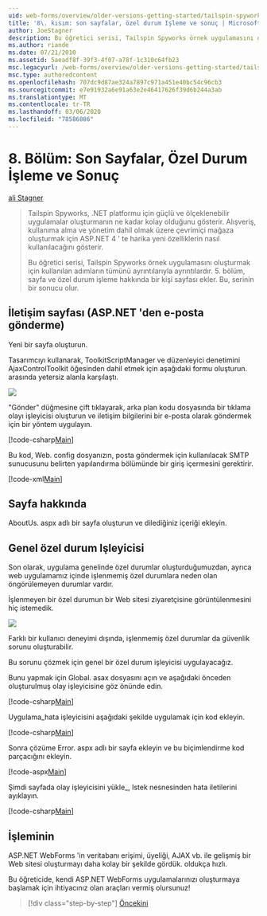 ```yaml
---
uid: web-forms/overview/older-versions-getting-started/tailspin-spyworks/tailspin-spyworks-part-8
title: '8\. kısım: son sayfalar, özel durum Işleme ve sonuç | Microsoft Docs'
author: JoeStagner
description: Bu öğretici serisi, Tailspin Spyworks örnek uygulamasını oluşturmak için kullanılan adımların tümünü ayrıntılarıyla ayrıntılardır. 5\. bölüm, sayfa ve özel durum hakkında bir kişi sayfası ekler...
ms.author: riande
ms.date: 07/21/2010
ms.assetid: 5aeadf8f-39f3-4f07-a78f-1c310c64fb23
msc.legacyurl: /web-forms/overview/older-versions-getting-started/tailspin-spyworks/tailspin-spyworks-part-8
msc.type: authoredcontent
ms.openlocfilehash: 707dc9d87ae324a7897c971a451e40bc54c96cb3
ms.sourcegitcommit: e7e91932a6e91a63e2e46417626f39d6b244a3ab
ms.translationtype: MT
ms.contentlocale: tr-TR
ms.lasthandoff: 03/06/2020
ms.locfileid: "78586886"
---
```

# <a name="part-8-final-pages-exception-handling-and-conclusion"></a>8\. Bölüm: Son Sayfalar, Özel Durum İşleme ve Sonuç

[ali Stagner](https://github.com/JoeStagner)

> Tailspin Spyworks, .NET platformu için güçlü ve ölçeklenebilir uygulamalar oluşturmanın ne kadar kolay olduğunu gösterir. Alışveriş, kullanıma alma ve yönetim dahil olmak üzere çevrimiçi mağaza oluşturmak için ASP.NET 4 ' te harika yeni özelliklerin nasıl kullanılacağını gösterir.
> 
> Bu öğretici serisi, Tailspin Spyworks örnek uygulamasını oluşturmak için kullanılan adımların tümünü ayrıntılarıyla ayrıntılardır. 5\. bölüm, sayfa ve özel durum işleme hakkında bir kişi sayfası ekler. Bu, serinin bir sonucu olur.

## <a id="_Toc260221680"></a>İletişim sayfası (ASP.NET 'den e-posta gönderme)

Yeni bir sayfa oluşturun.

Tasarımcıyı kullanarak, ToolkitScriptManager ve düzenleyici denetimini AjaxControlToolkit öğesinden dahil etmek için aşağıdaki formu oluşturun. arasında yetersiz alanla karşılaştı.

![](tailspin-spyworks-part-8/_static/image1.jpg)

"Gönder" düğmesine çift tıklayarak, arka plan kodu dosyasında bir tıklama olayı işleyicisi oluşturun ve iletişim bilgilerini bir e-posta olarak göndermek için bir yöntem uygulayın.

[!code-csharp[Main](tailspin-spyworks-part-8/samples/sample1.cs)]

Bu kod, Web. config dosyanızın, posta göndermek için kullanılacak SMTP sunucusunu belirten yapılandırma bölümünde bir giriş içermesini gerektirir.

[!code-xml[Main](tailspin-spyworks-part-8/samples/sample2.xml)]

## <a id="_Toc260221681"></a>Sayfa hakkında

AboutUs. aspx adlı bir sayfa oluşturun ve dilediğiniz içeriği ekleyin.

## <a id="_Toc260221682"></a>Genel özel durum Işleyicisi

Son olarak, uygulama genelinde özel durumlar oluşturduğumuzdan, ayrıca web uygulamamız içinde işlenmemiş özel durumlara neden olan öngörülemeyen durumlar vardır.

İşlenmeyen bir özel durumun bir Web sitesi ziyaretçisine görüntülenmesini hiç istemedik.

![](tailspin-spyworks-part-8/_static/image2.jpg)

Farklı bir kullanıcı deneyimi dışında, işlenmemiş özel durumlar da güvenlik sorunu oluşturabilir.

Bu sorunu çözmek için genel bir özel durum işleyicisi uygulayacağız.

Bunu yapmak için Global. asax dosyasını açın ve aşağıdaki önceden oluşturulmuş olay işleyicisine göz önünde edin.

[!code-csharp[Main](tailspin-spyworks-part-8/samples/sample3.cs)]

Uygulama\_hata işleyicisini aşağıdaki şekilde uygulamak için kod ekleyin.

[!code-csharp[Main](tailspin-spyworks-part-8/samples/sample4.cs)]

Sonra çözüme Error. aspx adlı bir sayfa ekleyin ve bu biçimlendirme kod parçacığını ekleyin.

[!code-aspx[Main](tailspin-spyworks-part-8/samples/sample5.aspx)]

Şimdi sayfada olay işleyicisini yükle\_, Istek nesnesinden hata iletilerini ayıklayın.

[!code-csharp[Main](tailspin-spyworks-part-8/samples/sample6.cs)]

## <a id="_Toc260221683"></a>İşleminin

ASP.NET WebForms 'in veritabanı erişimi, üyeliği, AJAX vb. ile gelişmiş bir Web sitesi oluşturmayı daha kolay bir şekilde gördük. oldukça hızlı.

Bu öğreticide, kendi ASP.NET WebForms uygulamalarınızı oluşturmaya başlamak için ihtiyacınız olan araçları vermiş olursunuz!

> [!div class="step-by-step"]
> [Öncekini](tailspin-spyworks-part-7.md)
